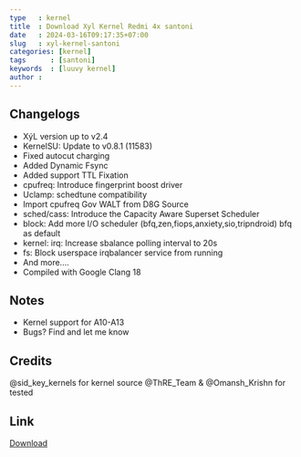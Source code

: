 ```yaml
---
type   : kernel
title  : Download Xyl Kernel Redmi 4x santoni
date   : 2024-03-16T09:17:35+07:00
slug   : xyl-kernel-santoni
categories: [kernel]
tags      : [santoni]
keywords  : [luuvy kernel]
author :
---
```


## Changelogs
- XýL version up to v2.4
- KernelSU: Update to v0.8.1 (11583)
- Fixed autocut charging
- Added Dynamic Fsync
- Added support TTL Fixation
- cpufreq: Introduce fingerprint boost driver
- Uclamp: schedtune compatibility
- Import cpufreq Gov WALT from D8G Source
- sched/cass: Introduce the Capacity Aware Superset Scheduler
- block: Add more I/O scheduler (bfq,zen,fiops,anxiety,sio,tripndroid) bfq as default
- kernel: irq: Increase sbalance polling interval to 20s
- fs: Block userspace irqbalancer service from running
- And more....
- Compiled with Google Clang 18

## Notes
- Kernel support for A10-A13
- Bugs? Find and let me know

## Credits
@sid_key_kernels for kernel source
@ThRE_Team & @Omansh_Krishn for tested


## Link
[Download](https://t.me/xyl_garbage/117)

